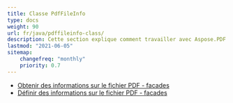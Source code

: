```yaml
---
title: Classe PdfFileInfo
type: docs
weight: 90
url: fr/java/pdffileinfo-class/
description: Cette section explique comment travailler avec Aspose.PDF Facades en utilisant la classe PdfFileInfo.
lastmod: "2021-06-05"
sitemap:
    changefreq: "monthly"
    priority: 0.7
---
```


- [Obtenir des informations sur le fichier PDF - facades](/pdf/java/get-pdf-information/)
- [Définir des informations sur le fichier PDF - facades](/pdf/java/set-pdf-information/)